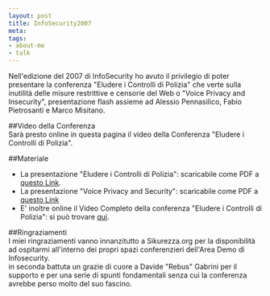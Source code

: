 ```yaml
--- 
layout: post
title: InfoSecurity2007
meta: 
tags: 
- about-me
- talk
---
```

Nell'edizione del 2007 di InfoSecurity ho avuto il privilegio di poter presentare la conferenza "Eludere i Controlli di Polizia" che verte sulla inutilità  delle misure restrittive e censorie del Web o "Voice Privacy and Insecurity", presentazione flash assieme ad Alessio Pennasilico, Fabio Pietrosanti e Marco Misitano.  
  
##Video della Conferenza  
Sarà  presto online in questa pagina il video della Conferenza "Eludere i Controlli di Polizia".  
  
##Materiale
* La presentazione "Eludere i Controlli di Polizia": scaricabile come PDF a [questo Link](http://www.lastknight.com/conference/i07%20-%20Matteo%20Flora%20-%20Eludere%20i%20Controlli%20di%20Polizia.pdf).
* La presentazione "Voice Privacy and Security": scaricabile come PDF a [questo Link](http://www.lastknight.com/conference/i07%20-%20Flora%20Misitano%20Pennasilico%20Pietrosanti%20-%20Voice%20Privacy%20Security.pdf)    
* E' inoltre online il Video Completo della conferenza "Eludere i Controlli di Polizia": si può trovare [qui](http://www.lastknight.com/2007/03/03/eludere-i-controlli-di-polizia-il-video-completo/).  
    
##Ringraziamenti  
I miei ringraziamenti vanno innanzitutto a Sikurezza.org per la disponibilità  ad ospitarmi all'interno dei propri spazi conferenzieri dell'Area Demo di Infosecurity.  
in seconda battuta un grazie di cuore a Davide "Rebus" Gabrini per il supporto e per una serie di spunti fondamentali senza cui la conferenza avrebbe perso molto del suo fascino. 
